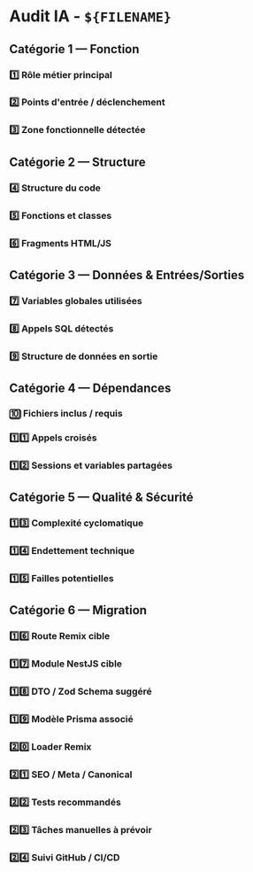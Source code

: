 # Audit IA - `${FILENAME}`

## Catégorie 1 — Fonction

### 1️⃣ Rôle métier principal
<!-- Ce que fait réellement ce fichier côté métier (ex : afficher une fiche, gérer un panier) -->

### 2️⃣ Points d'entrée / déclenchement
<!-- Route, appel GET/POST, inclusion, tâche cron, ou déclencheur JS -->

### 3️⃣ Zone fonctionnelle détectée
<!-- Exemple : panier, compte utilisateur, moteur de recherche, SEO, email, etc. -->

## Catégorie 2 — Structure

### 4️⃣ Structure du code
<!-- Description générale : procédural, orienté objet, mixte, spaghetti -->

### 5️⃣ Fonctions et classes
<!-- Liste des fonctions, méthodes, classes (avec signature simplifiée) -->

### 6️⃣ Fragments HTML/JS
<!-- Présence de echo, include, blocs JS ou CSS inline, template imbriqué -->

## Catégorie 3 — Données & Entrées/Sorties

### 7️⃣ Variables globales utilisées
<!-- Liste des $_GET, $_POST, $_SESSION, $_COOKIE, etc. -->

### 8️⃣ Appels SQL détectés
<!-- SQL natif, PDO, MySQLi, ORM, avec détail des requêtes si possible -->

### 9️⃣ Structure de données en sortie
<!-- Données affichées à l'utilisateur, exportées, ou injectées dans une vue -->

## Catégorie 4 — Dépendances

### 🔟 Fichiers inclus / requis
<!-- require, include, autoload, fichiers de config, dépendances métier -->

### 1️⃣1️⃣ Appels croisés
<!-- Appels directs à d'autres fichiers PHP, scripts JS externes, APIs locales -->

### 1️⃣2️⃣ Sessions et variables partagées
<!-- Utilisation de $_SESSION, cookies, ou variables PHP entre fichiers -->

## Catégorie 5 — Qualité & Sécurité

### 1️⃣3️⃣ Complexité cyclomatique
<!-- Nombre de chemins logiques : if imbriqués, boucles, conditions multiples -->

### 1️⃣4️⃣ Endettement technique
<!-- Duplication, manque de typage, code mort, spaghetti, dette long terme -->

### 1️⃣5️⃣ Failles potentielles
<!-- XSS, SQL injection, CSRF, accès non filtré, manque de validation d'input -->

## Catégorie 6 — Migration

### 1️⃣6️⃣ Route Remix cible
<!-- Où placer le fichier converti : ex /routes/produit.$slug.tsx -->

### 1️⃣7️⃣ Module NestJS cible
<!-- Ex : ProduitModule, ProduitController, ProduitService -->

### 1️⃣8️⃣ DTO / Zod Schema suggéré
<!-- Liste des propriétés structurées avec types pour Prisma + DTO/Zod -->

### 1️⃣9️⃣ Modèle Prisma associé
<!-- Table SQL → model Prisma à générer ou lier -->

### 2️⃣0️⃣ Loader Remix
<!-- Fichier .tsx → loader Remix (Appels backend / API) -->

### 2️⃣1️⃣ SEO / Meta / Canonical
<!-- Données dynamiques pour balises HTML (title, description, canonical, etc.) -->

### 2️⃣2️⃣ Tests recommandés
<!-- E2E (Playwright), unitaires (Jest), sécurité, etc. -->

### 2️⃣3️⃣ Tâches manuelles à prévoir
<!-- Migration manuelle, dépendances non connues, validations métier -->

### 2️⃣4️⃣ Suivi GitHub / CI/CD
<!-- Branche, PR, état dans GitHub, assigné, label, lien vers backlog -->
